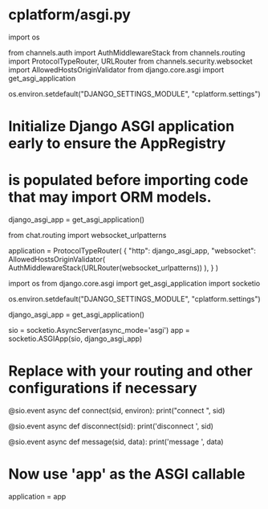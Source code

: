 # cplatform/asgi.py
import os

from channels.auth import AuthMiddlewareStack
from channels.routing import ProtocolTypeRouter, URLRouter
from channels.security.websocket import AllowedHostsOriginValidator
from django.core.asgi import get_asgi_application

os.environ.setdefault("DJANGO_SETTINGS_MODULE", "cplatform.settings")
# Initialize Django ASGI application early to ensure the AppRegistry
# is populated before importing code that may import ORM models.
django_asgi_app = get_asgi_application()

from chat.routing import websocket_urlpatterns

application = ProtocolTypeRouter(
    {
        "http": django_asgi_app,
        "websocket": AllowedHostsOriginValidator(
            AuthMiddlewareStack(URLRouter(websocket_urlpatterns))
        ),
    }
)


import os
from django.core.asgi import get_asgi_application
import socketio

os.environ.setdefault("DJANGO_SETTINGS_MODULE", "cplatform.settings")

django_asgi_app = get_asgi_application()

sio = socketio.AsyncServer(async_mode='asgi')
app = socketio.ASGIApp(sio, django_asgi_app)

# Replace with your routing and other configurations if necessary
@sio.event
async def connect(sid, environ):
    print("connect ", sid)

@sio.event
async def disconnect(sid):
    print('disconnect ', sid)

@sio.event
async def message(sid, data):
    print('message ', data)

# Now use 'app' as the ASGI callable
application = app
